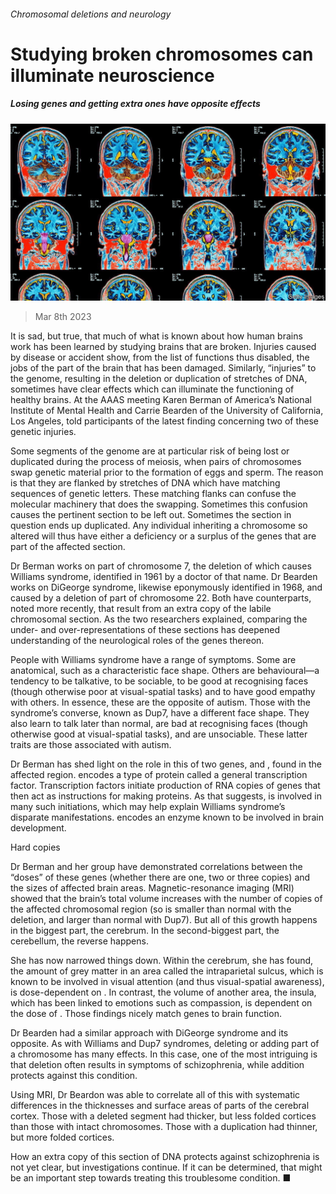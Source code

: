 ###### Chromosomal deletions and neurology

# Studying broken chromosomes can illuminate neuroscience 

##### Losing genes and getting extra ones have opposite effects 

![image](images/20230311_STP502.jpg) 

> Mar 8th 2023 

It is sad, but true, that much of what is known about how human brains work has been learned by studying brains that are broken. Injuries caused by disease or accident show, from the list of functions thus disabled, the jobs of the part of the brain that has been damaged. Similarly, “injuries” to the genome, resulting in the deletion or duplication of stretches of DNA, sometimes have clear effects which can illuminate the functioning of healthy brains. At the AAAS meeting Karen Berman of America’s National Institute of Mental Health and Carrie Bearden of the University of California, Los Angeles, told participants of the latest finding concerning two of these genetic injuries. 

Some segments of the genome are at particular risk of being lost or duplicated during the process of meiosis, when pairs of chromosomes swap genetic material prior to the formation of eggs and sperm. The reason is that they are flanked by stretches of DNA which have matching sequences of genetic letters. These matching flanks can confuse the molecular machinery that does the swapping. Sometimes this confusion causes the pertinent section to be left out. Sometimes the section in question ends up duplicated. Any individual inheriting a chromosome so altered will thus have either a deficiency or a surplus of the genes that are part of the affected section.

Dr Berman works on part of chromosome 7, the deletion of which causes Williams syndrome, identified in 1961 by a doctor of that name. Dr Bearden works on DiGeorge syndrome, likewise eponymously identified in 1968, and caused by a deletion of part of chromosome 22. Both have counterparts, noted more recently, that result from an extra copy of the labile chromosomal section. As the two researchers explained, comparing the under- and over-representations of these sections has deepened understanding of the neurological roles of the genes thereon.

People with Williams syndrome have a range of symptoms. Some are anatomical, such as a characteristic face shape. Others are behavioural—a tendency to be talkative, to be sociable, to be good at recognising faces (though otherwise poor at visual-spatial tasks) and to have good empathy with others. In essence, these are the opposite of autism. Those with the syndrome’s converse, known as Dup7, have a different face shape. They also learn to talk later than normal, are bad at recognising faces (though otherwise good at visual-spatial tasks), and are unsociable. These latter traits are those associated with autism. 

Dr Berman has shed light on the role in this of two genes, and , found in the affected region.  encodes a type of protein called a general transcription factor. Transcription factors initiate production of RNA copies of genes that then act as instructions for making proteins. As that suggests,  is involved in many such initiations, which may help explain Williams syndrome’s disparate manifestations.  encodes an enzyme known to be involved in brain development.

Hard copies

Dr Berman and her group have demonstrated correlations between the “doses” of these genes (whether there are one, two or three copies) and the sizes of affected brain areas. Magnetic-resonance imaging (MRI) showed that the brain’s total volume increases with the number of copies of the affected chromosomal region (so is smaller than normal with the deletion, and larger than normal with Dup7). But all of this growth happens in the biggest part, the cerebrum. In the second-biggest part, the cerebellum, the reverse happens. 

She has now narrowed things down. Within the cerebrum, she has found, the amount of grey matter in an area called the intraparietal sulcus, which is known to be involved in visual attention (and thus visual-spatial awareness), is dose-dependent on . In contrast, the volume of another area, the insula, which has been linked to emotions such as compassion, is dependent on the dose of . Those findings nicely match genes to brain function. 

Dr Bearden had a similar approach with DiGeorge syndrome and its opposite. As with Williams and Dup7 syndromes, deleting or adding part of a chromosome has many effects. In this case, one of the most intriguing is that deletion often results in symptoms of schizophrenia, while addition protects against this condition.

Using MRI, Dr Beardon was able to correlate all of this with systematic differences in the thicknesses and surface areas of parts of the cerebral cortex. Those with a deleted segment had thicker, but less folded cortices than those with intact chromosomes. Those with a duplication had thinner, but more folded cortices.

How an extra copy of this section of DNA protects against schizophrenia is not yet clear, but investigations continue. If it can be determined, that might be an important step towards treating this troublesome condition. ■


